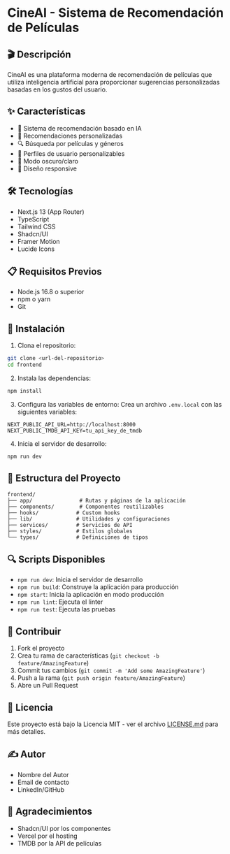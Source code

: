 # CineAI - Sistema de Recomendación de Películas

## 🎬 Descripción
CineAI es una plataforma moderna de recomendación de películas que utiliza inteligencia artificial para proporcionar sugerencias personalizadas basadas en los gustos del usuario.

## ✨ Características
- 🤖 Sistema de recomendación basado en IA
- 🎯 Recomendaciones personalizadas
- 🔍 Búsqueda por películas y géneros
- 👤 Perfiles de usuario personalizables
- 🌙 Modo oscuro/claro
- 📱 Diseño responsive

## 🛠️ Tecnologías
- Next.js 13 (App Router)
- TypeScript
- Tailwind CSS
- Shadcn/UI
- Framer Motion
- Lucide Icons

## 📋 Requisitos Previos
- Node.js 16.8 o superior
- npm o yarn
- Git

## 🚀 Instalación

1. Clona el repositorio:
```bash
git clone <url-del-repositorio>
cd frontend
```

2. Instala las dependencias:
```bash
npm install
```

3. Configura las variables de entorno:
Crea un archivo `.env.local` con las siguientes variables:
```env
NEXT_PUBLIC_API_URL=http://localhost:8000
NEXT_PUBLIC_TMDB_API_KEY=tu_api_key_de_tmdb
```

4. Inicia el servidor de desarrollo:
```bash
npm run dev
```

## 📁 Estructura del Proyecto
```
frontend/
├── app/               # Rutas y páginas de la aplicación
├── components/        # Componentes reutilizables
├── hooks/            # Custom hooks
├── lib/              # Utilidades y configuraciones
├── services/         # Servicios de API
├── styles/           # Estilos globales
└── types/            # Definiciones de tipos
```

## 🔍 Scripts Disponibles
- `npm run dev`: Inicia el servidor de desarrollo
- `npm run build`: Construye la aplicación para producción
- `npm start`: Inicia la aplicación en modo producción
- `npm run lint`: Ejecuta el linter
- `npm run test`: Ejecuta las pruebas

## 🤝 Contribuir
1. Fork el proyecto
2. Crea tu rama de características (`git checkout -b feature/AmazingFeature`)
3. Commit tus cambios (`git commit -m 'Add some AmazingFeature'`)
4. Push a la rama (`git push origin feature/AmazingFeature`)
5. Abre un Pull Request

## 📄 Licencia
Este proyecto está bajo la Licencia MIT - ver el archivo [LICENSE.md](LICENSE.md) para más detalles.

## ✍️ Autor
- Nombre del Autor
- Email de contacto
- LinkedIn/GitHub

## 🙏 Agradecimientos
- Shadcn/UI por los componentes
- Vercel por el hosting
- TMDB por la API de películas
